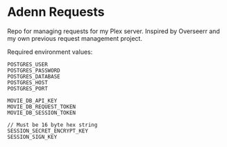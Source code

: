 # Adenn Requests

Repo for managing requests for my Plex server. Inspired by Overseerr and my own previous request management project.

Required environment values:

```
POSTGRES_USER
POSTGRES_PASSWORD
POSTGRES_DATABASE
POSTGRES_HOST
POSTGRES_PORT

MOVIE_DB_API_KEY
MOVIE_DB_REQUEST_TOKEN
MOVIE_DB_SESSION_TOKEN

// Must be 16 byte hex string
SESSION_SECRET_ENCRYPT_KEY 
SESSION_SIGN_KEY
```